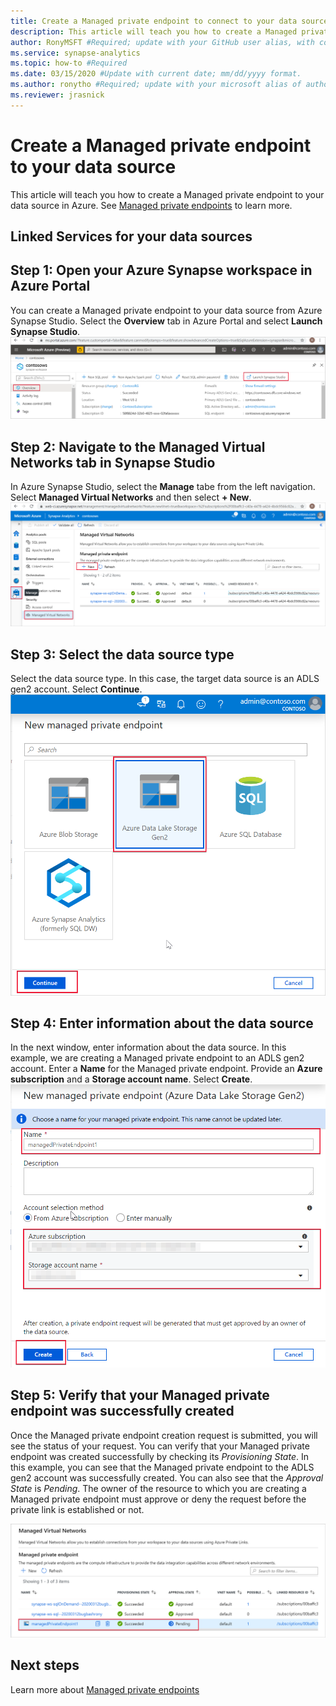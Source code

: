 ```yaml
---
title: Create a Managed private endpoint to connect to your data source #Required; update as needed page title displayed in search results. Include the brand.
description: This article will teach you how to create a Managed private endpoint to your data sources from an Azure Synapse workspace.  #Required; Add article description that is displayed in search results.
author: RonyMSFT #Required; update with your GitHub user alias, with correct capitalization.
ms.service: synapse-analytics 
ms.topic: how-to #Required
ms.date: 03/15/2020 #Update with current date; mm/dd/yyyy format.
ms.author: ronytho #Required; update with your microsoft alias of author; optional team alias.
ms.reviewer: jrasnick
---
```


# Create a Managed private endpoint to your data source

This article will teach you how to create a Managed private endpoint to your data source in Azure. See [Managed private endpoints](./synapse-workspace-managed-private-endpoints.md) to learn more.

## Linked Services for your data sources


## Step 1: Open your Azure Synapse workspace in Azure Portal
You can create a Managed private endpoint to your data source from Azure Synapse Studio. Select the **Overview** tab in Azure Portal and select **Launch Synapse Studio**.
![Launch Azure Synapse Studio](../media/security/managed-pe-1.png)

## Step 2: Navigate to the Managed Virtual Networks tab in Synapse Studio

In Azure Synapse Studio, select the **Manage** tabe from the left navigation. Select **Managed Virtual Networks** and then select **+ New**.
![Create a new Managed private endpoint](../media/security/managed-pe-2.png)

## Step 3: Select the data source type
Select the data source type. In this case, the target data source is an ADLS gen2 account. Select **Continue**.
![Select a target data source type](../media/security/managed-pe-3.png)

## Step 4: Enter information about the data source
In the next window, enter information about the data source. In this example, we are creating a Managed private endpoint to an ADLS gen2 account. Enter a **Name** for the Managed private endpoint. Provide an **Azure subscription** and a **Storage account name**. Select **Create**.
![Enter target data source details](../media/security/managed-pe-4.png)

## Step 5: Verify that your Managed private endpoint was successfully created
Once the Managed private endpoint creation request is submitted, you will see the status of your request. You can verify that your Managed private endpoint was created successfully by checking its *Provisioning State*. In this example, you can see that the Managed private endpoint to the ADLS gen2 account was successfully created. You can also see that the *Approval State* is *Pending*. The owner of the resource to which you are creating a Managed private endpoint must approve or deny the request before the private link is established or not. 

![Managed private endpoint creation request status](../media/security/managed-pe-5.png)


## Next steps

Learn more about [Managed private endpoints](./synapse-workspace-managed-private-endpoints.md)